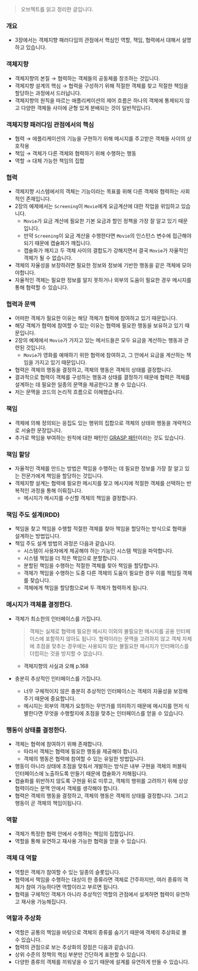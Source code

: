 > 오브젝트를 읽고 정리한 글입니다.
> 

### 개요

- 3장에서는 객체지향 패러다임의 관점에서 핵심인 역할, 책임, 협력에서 대해서 설명하고 있습니다.

### 객체지향

- 객체지향의 본질 → 협력하는 객체들의 공동체를 창조하는 것입니다.
- 객체지향 설계의 핵심 → 협력을 구성하기 위해 적절한 객체를 찾고 적절한 책임을 할당하는 과정에서 드러납니다.
- 객체지향의 원칙을 따르는 애플리케이션의 제어 흐름은 하나의 객체에 통제되지 않고 다양한 객체들 사이에 균형 있게 분배되는 것이 일반적입니다.

### 객체지향 패러다임 관점에서의 핵심

- 협력 → 애플리케이션의 기능을 구현하기 위해 메시지를 주고받은 객체들 사이의 상호작용
- 책임 → 객체가 다른 객체와 협력하기 위해 수행하는 행동
- 역할 → 대체 가능한 책임의 집합

### 협력

- 객체지향 시스템에서의 객체는 기능이라는 목표를 위해 다른 객체와 협력하는 사회적인 존재입니다.
- 2장의 예제에서는 `Screening`이 `Movie`에게 요금계산에 대한 작업을 위임하고 있습니다.
    - `Movie`가 요금 계산에 필요한 기본 요금과 할인 정책을 가장 잘 알고 있기 때문입니다.
    - 만약 `Screening`이 요금 계산을 수행한다면 `Movie`의 인스턴스 변수에 접근해야되기 때문에 캡슐화가 깨집니다.
    - 캡슐화가 깨지고 두 객체 사이의 결합도가 강해지면서 결국 `Movie`가 자율적인 객체가 될 수 없습니다.
- 객체의 자율성을 보장하려면 필요한 정보와 정보에 기반한 행동을 같은 객체에 모아야합니다.
- 자율적인 객체는 필요한 정보를 알지 못하거나 외부의 도움이 필요한 경우 메시지를 통해 협력할 수 있습니다.

### 협력과 문맥

- 어떠한 객체가 필요한 이유는 해당 객체가 협력에 참여하고 있기 때문입니다.
- 해당 객체가 협력에 참여할 수 있는 이유는 협력에 필요한 행동을 보유하고 있기 때문입니다.
- 2장의 예제에서 `Movie`가 가지고 있는 메서드들은 모두 요금을 계산하는 행동과 관련된 것입니다.
    - `Movie`가 영화를 예매하기 위한 협력에 참여하고, 그 안에서 요금을 계산하는 책임을 가지고 있기 때문입니다.
- 협력은 객체의 행동을 결정하고, 객체의 행동은 객체의 상태를 결정합니다.
- 결과적으로 협력이 객체를 구성하는 행동과 상태를 결정하기 때문에 협력은 객체를 설계하는 데 필요한 일종의 문맥을 제공한다고 볼 수 있습니다.
- 저는 문맥을 코드의 논리적 흐름으로 이해했습니다.

### 책임

- 객체에 의해 정의되는 응집도 있는 행위의 집합으로 객체의 상태와 행동을 개략적으로 서술한 문장입니다.
- 추가로 책임을 부여하는 원칙에 대한 패턴인 [GRASP 패턴](https://www.hanbit.co.kr/channel/category/category_view.html?cms_code=CMS8586826397)이라는 것도 있습니다.

### 책임 할당

- 자율적인 객체를 만드는 방법은 책임을 수행하는 데 필요한 정보를 가장 잘 알고 있는 전문가에게 책임을 할당하는 것입니다.
- 객체지향 설계는 협력에 필요한 메시지를 찾고 메시지에 적절한 객체를 선택하는 반복적인 과정을 통해 이뤄집니다.
    - 메시지가 메시지를 수신할 객체의 책임을 결정합니다.

### 책임 주도 설계(RDD)

- 책임을 찾고 책임을 수행할 적절한 객체를 찾아 책임을 할당하는 방식으로 협력을 설계하는 방법입니다.
- 책임 주도 설계 방법의 과정은 다음과 같습니다.
    - 시스템이 사용자에게 제공해야 하는 기능인 시스템 책임을 파악합니다.
    - 시스템 책임을 더 작은 책임으로 분할합니다.
    - 분할된 책임을 수행하는 적절한 객체를 찾아 책임을 할당합니다.
    - 객체가 책임을 수행하는 도중 다른 객체의 도움이 필요한 경우 이를 책임질 객체를 찾습니다.
    - 객체에게 책임을 할당함으로써 두 객체가 협력하게 됩니다.

### 메시지가 객체를 결정한다.

- 객체가 최소한의 인터페이스를 가집니다.
    
    > 객체는 실제로 협력에 필요한 메시지 이외의 불필요한 메시지를 공용 인터페이스에 포함하지 않아도 됩니다. 협력이라는 문맥을 고려하지 않고 객체 자체에 초점을 맞추는 경우에는 사용되지 않는 불필요한 메시지가 인터페이스를 더럽히는 것을 방지할 수 없습니다. 
    - 객체지향의 사실과 오해 p.168
    > 
- 충분히 추상적인 인터페이스를 가집니다.
    - 너무 구체적이지 않은 충분히 추상적인 인터페이스는 객체의 자율성을 보장해주기 때문에 중요합니다.
    - 메시지는 외부의 객체가 요청하는 무언가를 의미하기 때문에 메시지를 먼저 식별한다면 무엇을 수행할지에 초점을 맞추는 인터페이스를 얻을 수 있습니다.

### 행동이 상태를 결정한다.

- 객체는 협력에 참여하기 위해 존재합니다.
    - 따라서 객체는 협력에 필요한 행동을 제공해야 합니다.
    - 객체의 행동은 협력에 참여할 수 있는 유일한 방법입니다.
- 행동이 아니라 상태에 초점을 맞춰서 개발하는 방식은 내부 구현을 객체의 퍼블릭 인터페이스에 노출하도록 만들기 때문에 캡슐화가 저해됩니다.
- 캡슐화를 위반하지 않도록 구현을 뒤로 미루고, 객체의 행위를 고려하기 위해 상상 협력이라는 문맥 안에서 객체를 생각해야 합니다.
- 협력은 객체의 행동을 결정하고, 객체의 행동은 객체의 상태를 결정합니다. 그리고 행동이 곧 객체의 책임이됩니다.

### 역할

- 객체가 특정한 협력 안에서 수행하는 책임의 집합입니다.
- 역할을 통해 유연하고 재사용 가능한 협력을 얻을 수 있습니다.

### 객체 대 역할

- 역할은 객체가 참여할 수 있는 일종의 슬롯입니다.
- 협력에서 책임을 수행하는 대상이 한 종류라면 객체로 간주하지만, 여러 종류의 객체가 참여 가능하다면 역할이라고 부르면 됩니다.
- 협력을 구체적인 객체가 아니라 추상적인 역할의 관점에서 설계하면 협력이 유연하고 재사용 가능해집니다.

### 역할과 추상화

- 역할은 공통의 책임을 바탕으로 객체의 종류를 숨기기 때문에 객체의 추상화로 볼 수 있습니다.
- 협력의 관점으로 보는 추상화의 장점은 다음과 같습니다.
- 상위 수준의 정책의 핵심 부분만 간단하게 표현할 수 있습니다.
- 다양한 종류의 객체를 끼워넣을 수 있기 때문에 설계를 유연하게 만들 수 있습니다.